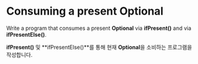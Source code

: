 # Consuming a present Optional

Write a program that consumes a present **Optional** via **ifPresent()** and via **ifPresentElse()**.

**ifPresent()** 및 **ifPresentElse()**를 통해 현재 **Optional**을 소비하는 프로그램을 작성합니다.
